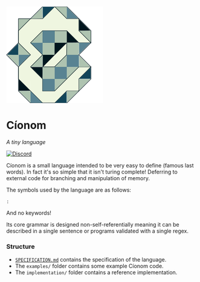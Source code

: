 ![Cíonom Logo](brand/Logo256x256.png)

# Cíonom
*A tiny language*

[![Discord](https://img.shields.io/discord/906624261203058688?color=4e5d94&label=discord&logo=discord&logoColor=4e5d94)](https://discord.gg/sPyaq5SPf8)

Cíonom is a small language intended to be very easy to define (famous last words). In fact it's so simple that it isn't turing complete! Deferring to external code for branching and manipulation of memory.

The symbols used by the language are as follows:
```
:
```
And no keywords!

Its core grammar is designed non-self-referentially meaning it can be described in a single sentence or programs validated with a single regex.

### Structure
- [`SPECIFICATION.md`](SPECIFICATION.md) contains the specification of the language.
- The `examples/` folder contains some example Cíonom code.
- The `implementation/` folder contains a reference implementation.
